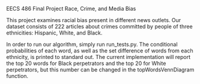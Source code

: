 EECS 486 Final Project 
Race, Crime, and Media Bias

This project examines racial bias present in different news outlets. Our dataset consists of 222 articles about crimes committed by people of three ethnicities: Hispanic, White, and Black. 

In order to run our algorithm, simply run run_tests.py. The conditional probabilities of each word, as well as the set difference of words from each ethnicity, is printed to standard out. The current implementation will report the top 20 words for Black perpetrators and the top 20 for White perpetrators, but this number can be changed in the topWordsVennDiagram function.